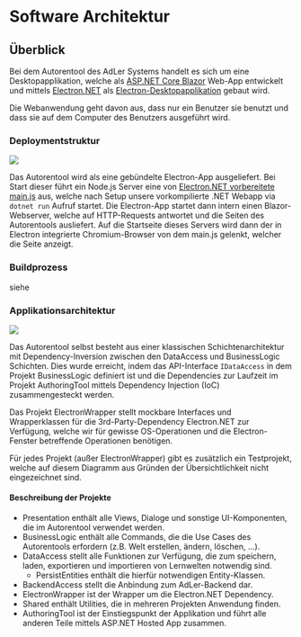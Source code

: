 # Software Architektur

## Überblick

Bei dem Autorentool des AdLer Systems handelt es sich um eine Desktopapplikation, welche als 
[ASP.NET Core Blazor](https://learn.microsoft.com/en-us/aspnet/core/blazor/?view=aspnetcore-8.0) Web-App
entwickelt und mittels [Electron.NET](https://github.com/ElectronNET/Electron.NET) als 
[Electron-Desktopapplikation](https://www.electronjs.org/) gebaut wird.

Die Webanwendung geht davon aus, dass nur ein Benutzer sie benutzt und dass sie auf dem Computer des Benutzers
ausgeführt wird.
### Deploymentstruktur
![](image-AuthoringTool-Electron-Applikationsstruktur.png)

Das Autorentool wird als eine gebündelte Electron-App ausgeliefert. Bei Start dieser führt ein Node.js Server eine 
von [Electron.NET vorbereitete main.js](https://github.com/ElectronNET/Electron.NET/blob/main/src/ElectronNET.Host/main.js)
aus, welche nach Setup unsere vorkompilierte .NET Webapp via `dotnet run` Aufruf startet. Die Electron-App startet dann intern
einen Blazor-Webserver, welche auf HTTP-Requests antwortet und die Seiten des Autorentools ausliefert. Auf die Startseite dieses
Servers wird dann der in Electron integrierte Chromium-Browser von dem main.js gelenkt, welcher die Seite anzeigt.

### Buildprozess
siehe [](ManualAuthoringEinrichtenUndKompilieren.md)

### Applikationsarchitektur
![](image-AuthoringTool_architecture.png)

Das Autorentool selbst besteht aus einer klassischen Schichtenarchitektur mit Dependency-Inversion zwischen den DataAccess
und BusinessLogic Schichten. Dies wurde erreicht, indem das API-Interface `IDataAccess` in dem Projekt BusinessLogic 
definiert ist und die Dependencies zur Laufzeit im Projekt AuthoringTool mittels Dependency Injection (IoC) zusammengesteckt
werden. 

Das Projekt ElectronWrapper stellt mockbare Interfaces und Wrapperklassen für die 3rd-Party-Dependency 
Electron.NET zur Verfügung, welche wir für gewisse OS-Operationen und die Electron-Fenster betreffende Operationen 
benötigen.

Für jedes Projekt (außer ElectronWrapper) gibt es zusätzlich ein Testprojekt, welche auf diesem Diagramm aus Gründen
der Übersichtlichkeit nicht eingezeichnet sind.

#### Beschreibung der Projekte

- Presentation enthält alle Views, Dialoge und sonstige UI-Komponenten, die im Autorentool verwendet werden. 
- BusinessLogic enthält alle Commands, die die Use Cases des Autorentools erfordern (z.B. Welt erstellen, ändern, löschen, ...).
- DataAccess stellt alle Funktionen zur Verfügung, die zum speichern, laden, exportieren und importieren von Lernwelten notwendig sind.
  - PersistEntities enthält die hierfür notwendigen Entity-Klassen.
- BackendAccess stellt die Anbindung zum AdLer-Backend dar.
- ElectronWrapper ist der Wrapper um die Electron.NET Dependency.
- Shared enthält Utilities, die in mehreren Projekten Anwendung finden.
- AuthoringTool ist der Einstiegspunkt der Applikation und führt alle anderen Teile mittels ASP.NET Hosted App zusammen.